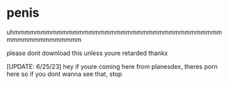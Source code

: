 # penis
uhmmmmmmmmmmmmmmmmmmmmmmmmmmmmmmmmmmmmmmmmmmmmmmmmmmmmm

please dont download this unless youre retarded thankx

[UPDATE: 6/25/23]
hey if youre coming here from planesdex, theres porn here so if you dont wanna see that, stop
